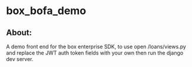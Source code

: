 # box_bofa_demo

<h2> About: </h2>

<p> A demo front end for the box enterprise SDK, to use open /loans/views.py and replace the JWT auth token fields with your own then run the django dev server. </p>
